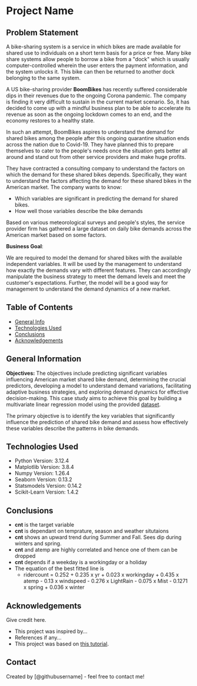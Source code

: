 # Project Name
## **Problem Statement**

A bike-sharing system is a service in which bikes are made available for shared use to individuals on a short term basis for a price or free. Many bike share systems allow people to borrow a bike from a "dock" which is usually computer-controlled wherein the user enters the payment information, and the system unlocks it. This bike can then be returned to another dock belonging to the same system.

A US bike-sharing provider **BoomBikes** has recently suffered considerable dips in their revenues due to the ongoing Corona pandemic. The company is finding it very difficult to sustain in the current market scenario. So, it has decided to come up with a mindful business plan to be able to accelerate its revenue as soon as the ongoing lockdown comes to an end, and the economy restores to a healthy state.

In such an attempt, BoomBikes aspires to understand the demand for shared bikes among the people after this ongoing quarantine situation ends across the nation due to Covid-19. They have planned this to prepare themselves to cater to the people's needs once the situation gets better all around and stand out from other service providers and make huge profits.

They have contracted a consulting company to understand the factors on which the demand for these shared bikes depends. Specifically, they want to understand the factors affecting the demand for these shared bikes in the American market. The company wants to know:

- Which variables are significant in predicting the demand for shared bikes.
- How well those variables describe the bike demands <br>

Based on various meteorological surveys and people's styles, the service provider firm has gathered a large dataset on daily bike demands across the American market based on some factors.

**Business Goal**:

We are required to model the demand for shared bikes with the available independent variables. It will be used by the management to understand how exactly the demands vary with different features. They can accordingly manipulate the business strategy to meet the demand levels and meet the customer's expectations. Further, the model will be a good way for management to understand the demand dynamics of a new market.


## Table of Contents
* [General Info](#general-information)
* [Technologies Used](#technologies-used)
* [Conclusions](#conclusions)
* [Acknowledgements](#acknowledgements)

<!-- You can include any other section that is pertinent to your problem -->

## General Information

**Objectives:**
The objectives include predicting significant variables influencing American market shared bike demand, determining the crucial predictors, developing a model to understand demand variations, facilitating adaptive business strategies, and exploring demand dynamics for effective decision-making. This case study aims to achieve this goal by building a multivariate linear regression model using the provided [dataset](./day.csv).

The primary objective is to identify the key variables that significantly influence the prediction of shared bike demand and assess how effectively these variables describe the patterns in bike demands.

<!-- You don't have to answer all the questions - just the ones relevant to your project. -->

<!-- As the libraries versions keep on changing, it is recommended to mention the version of library used in this project -->
## Technologies Used
- Python Version: 3.12.4
- Matplotlib Version: 3.8.4
- Numpy Version: 1.26.4
- Seaborn Version: 0.13.2
- Statsmodels Version: 0.14.2
- Scikit-Learn Version: 1.4.2


<!-- You don't have to answer all the questions - just the ones relevant to your project. -->

## Conclusions
- **cnt** is the target variable
- **cnt** is dependant on temprature, season and weather situtaions 
- **cnt** shows an upward trend during Summer and Fall. Sees dip during winters and spring.
- **cnt** and atemp are highly correlated and hence one of them can be dropped
- **cnt** depends if a weekday is a workingday or a holiday
- The equation of the best fitted line is
  - ridercount = 0.252 + 0.235 x yr + 0.023 x workingday + 0.435 x atemp - 0.13 x windspeed - 0.276 x LightRain - 0.075 x Mist - 0.1271 x spring + 0.036 x winter

## Acknowledgements
Give credit here.
- This project was inspired by...
- References if any...
- This project was based on [this tutorial](https://www.example.com).


## Contact
Created by [@githubusername] - feel free to contact me!


<!-- Optional -->
<!-- ## License -->
<!-- This project is open source and available under the [... License](). -->

<!-- You don't have to include all sections - just the one's relevant to your project -->
